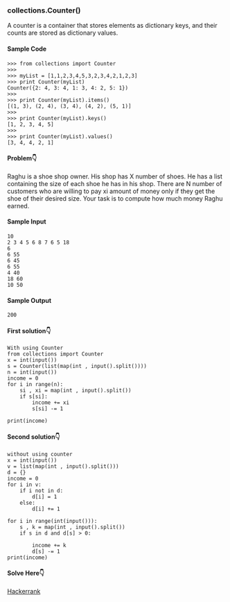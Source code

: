 ### collections.Counter()
A counter is a container that stores elements as dictionary keys, and their counts are stored as dictionary values.

#### Sample Code
```
>>> from collections import Counter
>>> 
>>> myList = [1,1,2,3,4,5,3,2,3,4,2,1,2,3]
>>> print Counter(myList)
Counter({2: 4, 3: 4, 1: 3, 4: 2, 5: 1})
>>>
>>> print Counter(myList).items()
[(1, 3), (2, 4), (3, 4), (4, 2), (5, 1)]
>>> 
>>> print Counter(myList).keys()
[1, 2, 3, 4, 5]
>>> 
>>> print Counter(myList).values()
[3, 4, 4, 2, 1]
```

#### Problem:point_down:
Raghu is a shoe shop owner. His shop has X number of shoes.
He has a list containing the size of each shoe he has in his shop.
There are N  number of customers who are willing to pay xi amount of money only if they get the shoe of their desired size.
Your task is to compute how much money Raghu  earned.

#### Sample Input
```
10
2 3 4 5 6 8 7 6 5 18
6
6 55
6 45
6 55
4 40
18 60
10 50
```
#### Sample Output
```
200
```
#### First solution:point_down:
```
With using Counter
from collections import Counter
x = int(input())
s = Counter(list(map(int , input().split())))
n = int(input())
income = 0
for i in range(n):
    si , xi = map(int , input().split())
    if s[si]: 
        income += xi
        s[si] -= 1

print(income)
```
#### Second solution:point_down:
```
without using counter
x = int(input())
v = list(map(int , input().split()))
d = {}
income = 0
for i in v:
    if i not in d:
        d[i] = 1
    else:
        d[i] += 1
            
for i in range(int(input())):
    s , k = map(int , input().split())
    if s in d and d[s] > 0:
        
        income += k
        d[s] -= 1
print(income) 
```
#### Solve Here:point_down:
[Hackerrank](https://www.hackerrank.com/challenges/collections-counter/problem)

